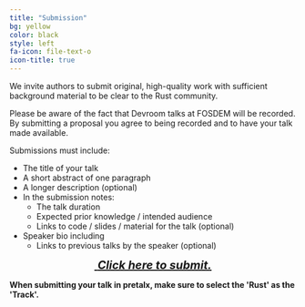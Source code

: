 ```yaml
---
title: "Submission"
bg: yellow
color: black
style: left
fa-icon: file-text-o
icon-title: true
---
```


We invite authors to submit original, high-quality work with
sufficient background material to be clear to the Rust community.

Please be aware of the fact that Devroom talks at FOSDEM will be recorded. By submitting
a proposal you agree to being recorded and to have your talk made available.

Submissions must include:

- The title of your talk
- A short abstract of one paragraph
- A longer description (optional)
- In the submission notes:
  - The talk duration
  - Expected prior knowledge / intended audience
  - Links to code / slides / material for the talk (optional)
- Speaker bio including
  - Links to previous talks by the speaker (optional)

<div style="text-align:center;">
  <p>
    <span style="font-size:20px;">
      <a href="https://pretalx.fosdem.org/fosdem-2025/cfp">
        <i class="fa fa-sign-in">&nbsp;<strong>Click here to submit.</strong></i>
      </a>
    </span>
  </p>
</div>

<strong>When submitting your talk in pretalx, make sure to select the 'Rust' as the 'Track'.</strong>
